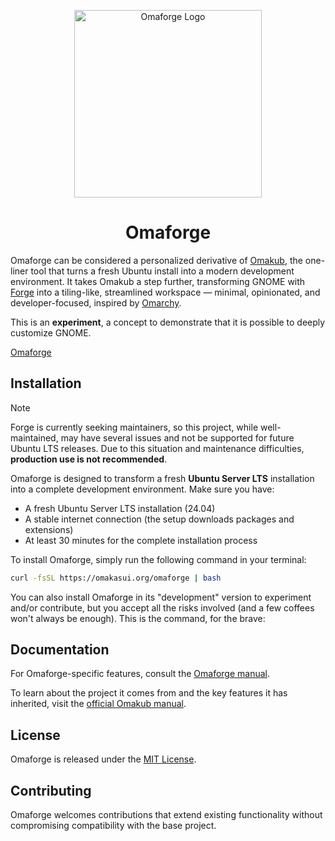 <p align="center">
  <img src="https://omakasui.org/assets/images/omaforge-logo.png" alt="Omaforge Logo" height="300" width="300" />
</p>

<h1 align="center">Omaforge</h1>

Omaforge can be considered a personalized derivative of [Omakub](https://omakub.org), the one-liner tool that turns a fresh Ubuntu install into a modern development environment. It takes Omakub a step further, transforming GNOME with [Forge](https://github.com/forge-ext/forge) into a tiling-like, streamlined workspace — minimal, opinionated, and developer-focused, inspired by [Omarchy](https://omarchy.org).

This is an **experiment**, a concept to demonstrate that it is possible to deeply customize GNOME.

[Omaforge](https://github.com/user-attachments/assets/d3eaf4d6-bb14-4553-8250-29bd90c3d8cc)

## Installation

> [!NOTE]
>
> Forge is currently seeking maintainers, so this project, while well-maintained, may have several issues and not be supported for future Ubuntu LTS releases. Due to this situation and maintenance difficulties, **production use is not recommended**.

Omaforge is designed to transform a fresh **Ubuntu Server LTS** installation into a complete development environment. Make sure you have:

- A fresh Ubuntu Server LTS installation (24.04)
- A stable internet connection (the setup downloads packages and extensions)
- At least 30 minutes for the complete installation process

To install Omaforge, simply run the following command in your terminal:

```bash
curl -fsSL https://omakasui.org/omaforge | bash
```

You can also install Omaforge in its "development" version to experiment and/or contribute, but you accept all the risks involved (and a few coffees won't always be enough). This is the command, for the brave:

## Documentation

For Omaforge-specific features, consult the [Omaforge manual](https://manuals.omakasui.org/omaforge).

To learn about the project it comes from and the key features it has inherited, visit the [official Omakub manual](https://manuals.omamix.org/1/read).

## License

Omaforge is released under the [MIT License](https://opensource.org/licenses/MIT).

## Contributing

Omaforge welcomes contributions that extend existing functionality without compromising compatibility with the base project.
